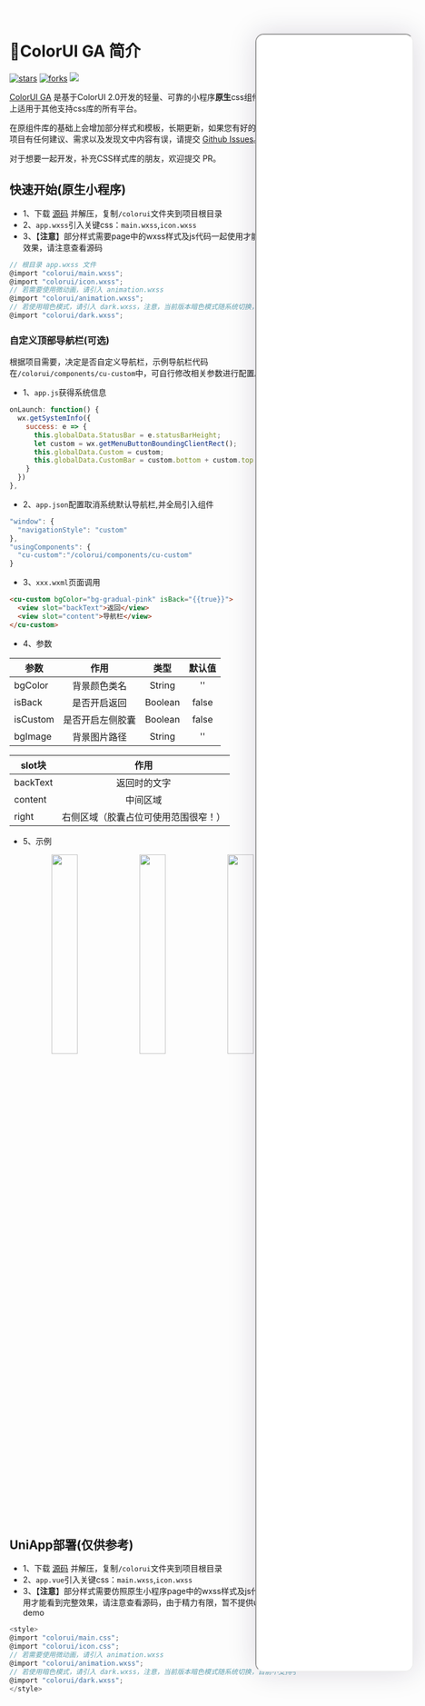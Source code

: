 <!--
 * @Descripttion: 
 * @version: V1.0
 * @Author: Xiaokang Lei
 * @email: lxk201808@163.com
 * @Date: 2022-11-28 16:30:51
 * @LastEditors: Xiaokang Lei
 * @LastEditTime: 2022-12-30 14:37:26
-->

<div class="minipre" style="width:18%; min-width:275px; height:90%; float:right; position:fixed; right:2.5%;top:2%;z-index:99;">
    <iframe src="./h5/index.html" width="100%" height="80%" style="border-radius:15px; box-shadow:0 0 50px 0px rgb(30 0 60 / 15%);"></iframe>
</div>

# 🌈ColorUI GA 简介

[![stars](https://badgen.net/github/stars/XiaokangLei/ColorUI-GA?icon=github&color=4ab8a1)](https://github.com/XiaokangLei/ColorUI-GA) [![forks](https://badgen.net/github/forks/XiaokangLei/ColorUI-GA?icon=github&color=4ab8a1)](https://github.com/XiaokangLei/ColorUI-GA) [<img src="https://img.shields.io/badge/%E5%BE%AE%E4%BF%A1-%E5%85%AC%E4%BC%97%E5%8F%B7-brightgreen">](https://s1.ax1x.com/2022/11/30/zwKWsx.jpg)

[ColorUI GA](https://github.com/XiaokangLei/ColorUI-GA) 是基于ColorUI 2.0开发的轻量、可靠的小程序**原生**css组件库，理论上适用于其他支持css库的所有平台。

在原组件库的基础上会增加部分样式和模板，长期更新，如果您有好的想法或对本项目有任何建议、需求以及发现文中内容有误，请提交 [Github Issues](https://github.com/XiaokangLei/ColorUI-GA/issues)。

对于想要一起开发，补充CSS样式库的朋友，欢迎提交 PR。

## 快速开始(原生小程序)

- 1、下载 [源码](https://github.com/XiaokangLei/ColorUI-GA) 并解压，复制`/colorui`文件夹到项目根目录
- 2、`app.wxss`引入关键css：`main.wxss`,`icon.wxss`
- 3、【**注意**】部分样式需要page中的wxss样式及js代码一起使用才能看到完整效果，请注意查看源码

```js
// 根目录 app.wxss 文件
@import "colorui/main.wxss";
@import "colorui/icon.wxss";
// 若需要使用微动画，请引入 animation.wxss
@import "colorui/animation.wxss";
// 若使用暗色模式，请引入 dark.wxss，注意，当前版本暗色模式随系统切换，目前不支持手动切换
@import "colorui/dark.wxss";
```

### 自定义顶部导航栏(可选)

根据项目需要，决定是否自定义导航栏，示例导航栏代码在`/colorui/components/cu-custom`中，可自行修改相关参数进行配置。

- 1、`app.js`获得系统信息

```js
onLaunch: function() {
  wx.getSystemInfo({
    success: e => {
      this.globalData.StatusBar = e.statusBarHeight;
      let custom = wx.getMenuButtonBoundingClientRect();
      this.globalData.Custom = custom;  
      this.globalData.CustomBar = custom.bottom + custom.top - e.statusBarHeight;
    }
  })
},
```

- 2、`app.json`配置取消系统默认导航栏,并全局引入组件

```js
"window": {
  "navigationStyle": "custom"
},
"usingComponents": {
  "cu-custom":"/colorui/components/cu-custom"
}
```

- 3、`xxx.wxml`页面调用

```html
<cu-custom bgColor="bg-gradual-pink" isBack="{{true}}">
  <view slot="backText">返回</view>
  <view slot="content">导航栏</view>
</cu-custom>
```

- 4、参数

| 参数     |       作用       |  类型   | 默认值 |
| -------- | :--------------: | :-----: | :----: |
| bgColor  |   背景颜色类名   | String  |   ''   |
| isBack   |   是否开启返回   | Boolean | false  |
| isCustom | 是否开启左侧胶囊 | Boolean | false  |
| bgImage  |   背景图片路径   | String  |   ''   |

| slot块   |                 作用                 |
| -------- | :----------------------------------: |
| backText |             返回时的文字             |
| content  |               中间区域               |
| right    | 右侧区域（胶囊占位可使用范围很窄！） |

- 5、示例

<div align=center>
  <img width="30%" src="https://s1.ax1x.com/2022/11/30/zwKnxI.png">
  <img width="30%" src="https://s1.ax1x.com/2022/11/30/zwKeGd.png">
  <img width="30%" src="https://s1.ax1x.com/2022/11/30/zwKKMt.png">
</div>

## UniApp部署(仅供参考)

- 1、下载 [源码](https://github.com/XiaokangLei/ColorUI-GA) 并解压，复制`/colorui`文件夹到项目根目录
- 2、`app.vue`引入关键css：`main.wxss`,`icon.wxss`
- 3、【**注意**】部分样式需要仿照原生小程序page中的wxss样式及js代码一起使用才能看到完整效果，请注意查看源码，由于精力有限，暂不提供uniapp版本demo

```js
<style>
@import "colorui/main.css";
@import "colorui/icon.css";
// 若需要使用微动画，请引入 animation.wxss
@import "colorui/animation.wxss";
// 若使用暗色模式，请引入 dark.wxss，注意，当前版本暗色模式随系统切换，目前不支持手动切换
@import "colorui/dark.wxss";
</style>
```
